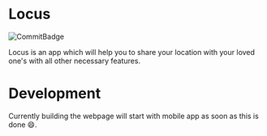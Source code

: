 # Locus

![CommitBadge](https://img.shields.io/github/last-commit/mooyg/locus)

Locus is an app which will help you to share your location with your loved one's with all other necessary features.

# Development

Currently building the webpage will start with mobile app as soon as this is done 😄.
